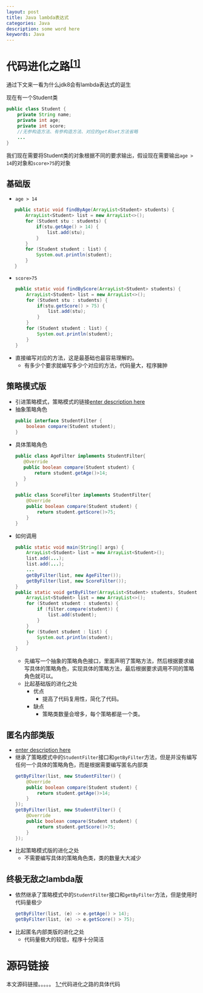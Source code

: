 ```yaml
---
layout: post
title: Java lambda表达式
categories: Java
description: some word here
keywords: Java
---
```


# 代码进化之路<sup id='a1'>[[1]](#f1)</sup>
通过下文来一看为什么jdk8会有lambda表达式的诞生

现在有一个Student类
```java
public class Student {
    private String name;
    private int age;
    private int score;
	//无参构造方法、有参构造方法、对应的get和set方法省略
	...
}
```
我们现在需要将Student类的对象根据不同的要求输出，假设现在需要输出`age > 14`的对象和`score>75`的对象

## 基础版
- `age > 14`
 ```java
	public static void findByAge(ArrayList<Student> students) {
		ArrayList<Student> list = new ArrayList<>();
		for (Student stu : students) {
			if(stu.getAge() > 14) {
				list.add(stu);
			}
		}
		for (Student student : list) {
			System.out.println(student);
		}
	}
  ```
- `score>75`
	```java
	public static void findByScore(ArrayList<Student> students) {
		ArrayList<Student> list = new ArrayList<>();
		for (Student stu : students) {
			if(stu.getScore() > 75) {
				list.add(stu);
			}
		}
		for (Student student : list) {
			System.out.println(student);
		}
	}
	```
- 直接编写对应的方法，这是最基础也最容易理解的。
	- 有多少个要求就编写多少个对应的方法，代码量大，程序臃肿


## 策略模式版
- 引进策略模式，策略模式的链接[enter description here](阿斯蒂芬去玩儿)
- 抽象策略角色
	```java
	public interface StudentFilter {
		boolean compare(Student student);
	}
	```
- 具体策略角色
	 ```java
	public class AgeFilter implements StudentFilter{
		@Override
		public boolean compare(Student student) {
			return student.getAge()>14;
		}
	}
	```
	```java
	public class ScoreFilter implements StudentFilter{
		@Override
		public boolean compare(Student student) {
			return student.getScore()>75;
		}
	}
	```
- 如何调用
	```java
	public static void main(String[] args) {
		ArrayList<Student> list = new ArrayList<Student>();
		list.add(...);
		list.add(...);
		...
		getByFilter(list, new AgeFilter());
		getByFilter(list, new ScoreFilter());
	}
	public static void getByFilter(ArrayList<Student> students, StudentFilter filter){
		ArrayList<Student> list = new ArrayList<>();
		for (Student student : students) {
			if (filter.compare(student)) {
				list.add(student);
			}
		}
		for (Student student : list) {
			System.out.println(student);
		}
	}
	```
	- 先编写一个抽象的策略角色接口，里面声明了策略方法，然后根据要求编写具体的策略角色，实现具体的策略方法，最后根据要求调用不同的策略角色就可以。
	- 比起基础版的进化之处
		- 优点
			- 提高了代码复用性，简化了代码。
		- 缺点
			- 策略类数量会增多，每个策略都是一个类。


## 匿名内部类版
- [enter description here](去玩儿阿斯蒂芬)
- 继承了策略模式中的`StudentFilter`接口和`getByFilter`方法，但是并没有编写任何一个具体的策略角色，而是根据需要编写匿名内部类
	```java
	getByFilter(list, new StudentFilter() {
		@Override
		public boolean compare(Student student) {
			return student.getAge()>14;
		}
	});
	getByFilter(list, new StudentFilter() {
		@Override
		public boolean compare(Student student) {
			return student.getScore()>75;
		}
	});
	```
- 比起策略模式版的进化之处
	- 不需要编写具体的策略角色类，类的数量大大减少


## 终极无敌之lambda版
- 依然继承了策略模式中的`StudentFilter`接口和`getByFilter`方法，但是使用时代码量极少
	```java
	getByFilter(list, (e) -> e.getAge() > 14);
	getByFilter(list, (e) -> e.getScore() > 75);
	```
- 比起匿名内部类版的进化之处
	- 代码量极大的较低，程序十分简洁

# 源码链接
本文源码链接。。。。。
<span id="f1">[1.^](#a1)</span>代码进化之路的具体代码